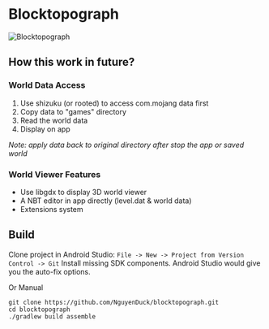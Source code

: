 # Blocktopograph

<img src="./assets/ic_launcher_round.svg" alt="Blocktopograph"/>

## How this work in future?

### World Data Access
1. Use shizuku (or rooted) to access com.mojang data first
2. Copy data to "games" directory
3. Read the world data
4. Display on app

*Note: apply data back to original directory after stop the app or saved world*

### World Viewer Features
- Use libgdx to display 3D world viewer
- A NBT editor in app directly (level.dat & world data)
- Extensions system

## Build

Clone project in Android Studio: `File -> New -> Project from Version Control -> Git`
Install missing SDK components. Android Studio would give you the auto-fix options.

Or Manual
```shell
git clone https://github.com/NguyenDuck/blocktopograph.git
cd blocktopograph
./gradlew build assemble
```